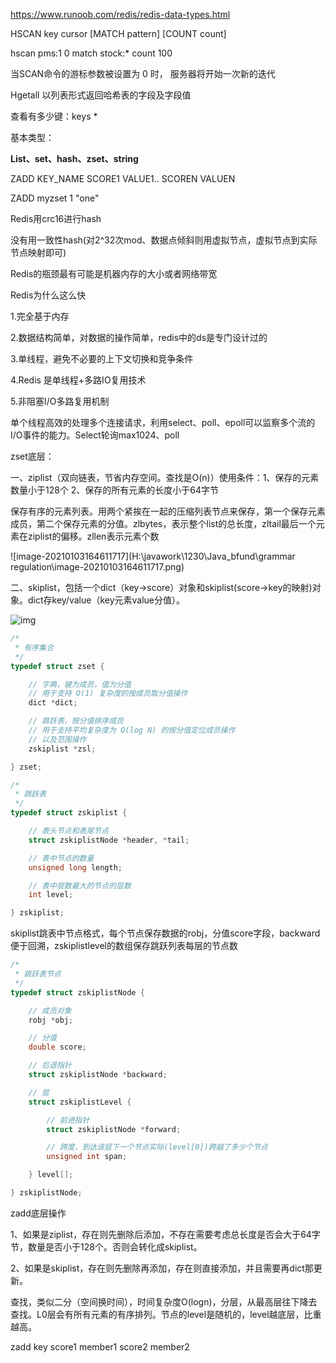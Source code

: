 https://www.runoob.com/redis/redis-data-types.html

 

HSCAN key cursor [MATCH pattern] [COUNT count]

hscan pms:1 0 match stock:* count 100

当SCAN命令的游标参数被设置为 0 时， 服务器将开始一次新的迭代

 

Hgetall 以列表形式返回哈希表的字段及字段值

 

查看有多少键：keys *



基本类型： 

**List、set、hash、zset、string**



ZADD KEY_NAME SCORE1 VALUE1.. SCOREN VALUEN

ZADD myzset 1 "one"

 

 

Redis用crc16进行hash

没有用一致性hash(对2^32次mod、数据点倾斜则用虚拟节点，虚拟节点到实际节点映射即可)

 

Redis的瓶颈最有可能是机器内存的大小或者网络带宽

Redis为什么这么快

1.完全基于内存

2.数据结构简单，对数据的操作简单，redis中的ds是专门设计过的

3.单线程，避免不必要的上下文切换和竞争条件

4.Redis 是单线程+多路IO复用技术

5.非阻塞I/O多路复用机制

单个线程高效的处理多个连接请求，利用select、poll、epoll可以监察多个流的I/O事件的能力。Select轮询max1024、poll



zset底层：

一、ziplist（双向链表，节省内存空间。查找是O(n)）使用条件：1、保存的元素数量小于128个  	2、保存的所有元素的长度小于64字节

保存有序的元素列表。用两个紧挨在一起的压缩列表节点来保存，第一个保存元素成员，第二个保存元素的分值。zlbytes，表示整个list的总长度，zltail最后一个元素在ziplist的偏移。zllen表示元素个数

![image-20210103164611717](H:\javawork\1230\Java_bfund\grammar regulation\image-20210103164611717.png)

二、skiplist，包括一个dict（key->score）对象和skiplist(score->key的映射)对象。dict存key/value（key元素value分值）。

![img](https://upload-images.jianshu.io/upload_images/6302559-7cdb7b7aeebec44b.png?imageMogr2/auto-orient/strip|imageView2/2/format/webp)

```cpp
/*
 * 有序集合
 */
typedef struct zset {

    // 字典，键为成员，值为分值
    // 用于支持 O(1) 复杂度的按成员取分值操作
    dict *dict;

    // 跳跃表，按分值排序成员
    // 用于支持平均复杂度为 O(log N) 的按分值定位成员操作
    // 以及范围操作
    zskiplist *zsl;

} zset;
```

```cpp
/*
 * 跳跃表
 */
typedef struct zskiplist {

    // 表头节点和表尾节点
    struct zskiplistNode *header, *tail;

    // 表中节点的数量
    unsigned long length;

    // 表中层数最大的节点的层数
    int level;

} zskiplist;
```

skiplist跳表中节点格式，每个节点保存数据的robj，分值score字段，backward便于回溯，zskiplistlevel的数组保存跳跃列表每层的节点数

```cpp
/*
 * 跳跃表节点
 */
typedef struct zskiplistNode {

    // 成员对象
    robj *obj;

    // 分值
    double score;

    // 后退指针
    struct zskiplistNode *backward;

    // 层
    struct zskiplistLevel {

        // 前进指针
        struct zskiplistNode *forward;

        // 跨度，到达该层下一个节点实际(level[0])跨越了多少个节点
        unsigned int span;

    } level[];

} zskiplistNode;
```

zadd底层操作

1、如果是ziplist，存在则先删除后添加，不存在需要考虑总长度是否会大于64字节，数量是否小于128个。否则会转化成skiplist。

2、如果是skiplist，存在则先删除再添加，存在则直接添加，并且需要再dict那更新。

查找，类似二分（空间换时间），时间复杂度O(logn)，分层，从最高层往下降去查找。L0层会有所有元素的有序排列。节点的level是随机的，level越底层，比重越高。

zadd key score1 member1 score2 member2

